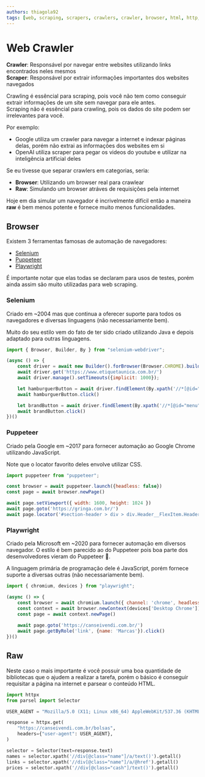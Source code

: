 ```yaml
---
authors: thiagola92
tags: [web, scraping, scrapers, crawlers, crawler, browser, html, http, css, xpath, puppeteer, playwright, selenium]
---
```


# Web Crawler
**Crawler**: Responsável por navegar entre websites utilizando links encontrados neles mesmos  
**Scraper**: Responsável por extrair informações importantes dos websites navegados  

Crawling é essêncial para scraping, pois você não tem como conseguir extrair informações de um site sem navegar para ele antes.  
Scraping não é essêncial para crawling, pois os dados do site podem ser irrelevantes para você.  

Por exemplo:  
- Google utiliza um crawler para navegar a internet e indexar páginas delas, porém não extrai as informações dos websites em si
- OpenAI utiliza scraper para pegar os videos do youtube e utilizar na inteligência artificial deles

Se eu tivesse que separar crawlers em categorias, seria:
- **Browser**: Utilizando um browser real para crawlear
- **Raw**: Simulando um browser atráves de requisições pela internet

Hoje em dia simular um navegador é incrivelmente difícil então a maneira **raw** é bem menos potente e fornece muito menos funcionalidades.  

## Browser
Existem 3 ferramentas famosas de automação de navegadores:  
- [Selenium](https://www.selenium.dev/)
- [Puppeteer](https://pptr.dev/)
- [Playwright](https://playwright.dev/)

É importante notar que elas todas se declaram para usos de testes, porém ainda assim são muito utilizadas para web scraping.  

### Selenium
Criado em ~2004 mas que continua a oferecer suporte para todos os navegadores e diversas linguagens (não necessariamente bem).  

Muito do seu estilo vem do fato de ter sido criado utilizando Java e depois adaptado para outras linguagens.  

```javascript
import { Browser, Builder, By } from "selenium-webdriver";

(async () => {
    const driver = await new Builder().forBrowser(Browser.CHROME).build()
    await driver.get('https://www.etiquetaunica.com.br/')
    await driver.manage().setTimeouts({implicit: 1000});

    let hamburguerButton = await driver.findElement(By.xpath('//*[@id="headerWrapper"]/div[1]/button[1]'))
    await hamburguerButton.click()

    let brandButton = await driver.findElement(By.xpath('//*[@id="menu"]/div/div[2]/ul/li[7]/a'))
    await brandButton.click()
})()
```

### Puppeteer
Criado pela Google em ~2017 para fornecer automação ao Google Chrome utilizando JavaScript.  

Note que o locator favorito deles envolve utilizar CSS.  

```javascript
import puppeteer from "puppeteer";

const browser = await puppeteer.launch({headless: false})
const page = await browser.newPage()

await page.setViewport({ width: 1600, height: 1024 })
await page.goto('https://gringa.com.br/')
await page.locator('#section-header > div > div.Header__FlexItem.Header__FlexItem--fill.Header__FlexItem_left--mobile > nav > ul > li:nth-child(3) > a').click()
```

### Playwright
Criado pela Microsoft em ~2020 para fornecer automação em diversos navegador. O estilo é bem parecido ao do Puppeteer pois boa parte dos desenvolvedores vieram do Puppeteer 🤣.  

A linguagem primária de programação dele é JavaScript, porém fornece suporte a diversas outras (não necessariamente bem).  

```javascript
import { chromium, devices } from "playwright";

(async () => {
    const browser = await chromium.launch({ channel: 'chrome', headless: false })
    const context = await browser.newContext(devices['Desktop Chrome'])
    const page = await context.newPage()
    
    await page.goto('https://canseivendi.com.br/')
    await page.getByRole('link', {name: 'Marcas'}).click()
})()
```

## Raw
Neste caso o mais importante é você possuir uma boa quantidade de bibliotecas que o ajudem a realizar a tarefa, porém o básico é conseguir requisitar a página na internet e parsear o conteúdo HTML.  

```python
import httpx
from parsel import Selector

USER_AGENT = "Mozilla/5.0 (X11; Linux x86_64) AppleWebKit/537.36 (KHTML, like Gecko) Chrome/123.0.0.0 Safari/537.36"

response = httpx.get(
    "https://canseivendi.com.br/bolsas",
    headers={"user-agent": USER_AGENT},
)

selector = Selector(text=response.text)
names = selector.xpath('//div[@class="name"]/a/text()').getall()
links = selector.xpath('//div[@class="name"]/a/@href').getall()
prices = selector.xpath('//div[@class="cash"]/text()').getall()
```